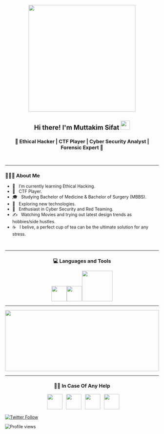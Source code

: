 <!--
### Hi there 👋
-->
<div align="center">
  <img src="https://camo.githubusercontent.com/3b7c592ede97b6138ffd4b1cc1541c2f3b11fd39/687474703a2f2f33312e6d656469612e74756d626c722e636f6d2f31376665613932306666333665663466356238373764353231366137616164392f74756d626c725f6d6f39786a65387a5a34317163626975666f315f313238302e676966" height="350px" width ="350px">
</div>


<h2 align="Center">  Hi there!  I'm Muttakim Sifat <img src="https://media.giphy.com/media/WUlplcMpOCEmTGBtBW/giphy.gif" width="30"> </h3>

<h3 align="center">🚀 Ethical Hacker | CTF Player | Cyber Security Analyst | Forensic Expert 🚀</h3>
<div>
<br>
<hr>

<h3> 👨🏻‍💻 About Me </h3>

- 🔭 &nbsp; I’m currently learning Ethical Hacking.
- 💼 &nbsp; CTF Player.
- 🎓 &nbsp; Studying Bachelor of Medicine & Bachelor of Surgery (MBBS).
- 🤔 &nbsp; Exploring new technologies.
- 🌱 &nbsp; Enthusiast in Cyber Security and Red Teaming.
- ✍️ &nbsp; Watching Movies and trying out latest design trends as hobbies/side hustles.
- ☕ &nbsp; I belive, a perfect cup of tea can be the ultimate solution for any stress. 
<br>
<hr>
<div>
  <h3 align="center"> 💻 Languages and Tools </h3>
  <p align="center">
   <img src="https://i.giphy.com/media/LMt9638dO8dftAjtco/200.webp"   width="50"><img src="https://i.giphy.com/media/IdyAQJVN2kVPNUrojM/200.webp" width="50"><img src="https://media.giphy.com/media/kH1DBkPNyZPOk0BxrM/giphy.gif" width="100">
  <p>
</div>

<hr>

<a href="https://github.com/badboy-sft/github-readme-stats" title="Go to Source"><img width="100%" height="200" src="https://github-readme-stats.vercel.app/api?username=badboy-sft&show_icons=true&theme=gotham"></a>

<hr>


<h3 align="center"> 🤝🏻 In Case Of Any Help </h3>
<p align="center">
&nbsp; <a href="https://twitter.com/B4DB0Y_I7" target="_blank" rel="noopener noreferrer"><img src="https://img.icons8.com/plasticine/100/000000/twitter.png" width="50" /></a>  
&nbsp; <a href="https://www.instagram.com/sifat_muttakim/" target="_blank" rel="noopener noreferrer"><img src="https://img.icons8.com/plasticine/100/000000/instagram-new.png" width="50" /></a>  
&nbsp; <a href="https://www.linkedin.com/in/sifat-muttakim/" target="_blank" rel="noopener noreferrer"><img src="https://img.icons8.com/plasticine/100/000000/linkedin.png" width="50" /></a>
&nbsp; <a href="mailto:muttakimsifatbin7@gmail.com" target="_blank" rel="noopener noreferrer"><img src="https://img.icons8.com/plasticine/100/000000/gmail.png"  width="50" /></a>
</p>
  

[![Twitter Follow](https://img.shields.io/twitter/follow/B4DB0Y_I7?color=1DA1F2&logo=twitter&style=for-the-badge)](https://twitter.com/intent/follow?original_referer=https%3A%2F%2Fgithub.com%2Fbadboy-sft&screen_name=badboy-sft)

![Profile views](https://gpvc.arturio.dev/badboy-sft)

<!--
**badboy-sft/badboy-sft** is a ✨ _special_ ✨ repository because its `README.md` (this file) appears on your GitHub profile.

Here are some ideas to get you started:

- 🔭 I’m currently working on ...
- 🌱 I’m currently learning ...
- 👯 I’m looking to collaborate on ...
- 🤔 I’m looking for help with ...
- 💬 Ask me about ...
- 📫 How to reach me: ...
- 😄 Pronouns: ...
- ⚡ Fun fact: ...
-->
